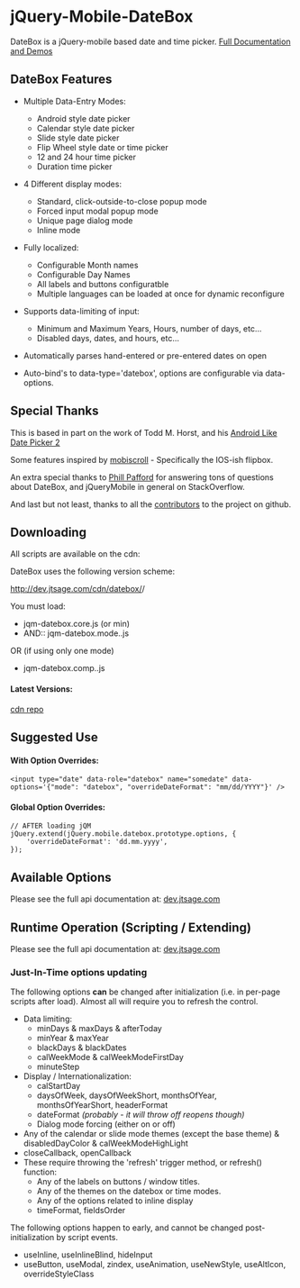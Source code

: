 jQuery-Mobile-DateBox
=====================

DateBox is a jQuery-mobile based date and time picker. [Full Documentation and Demos](http://dev.jtsage.com/jQM-DateBox2/)

DateBox Features
----------------

* Multiple Data-Entry Modes:
  * Android style date picker
  * Calendar style date picker
  * Slide style date picker
  * Flip Wheel style date or time picker
  * 12 and 24 hour time picker
  * Duration time picker

* 4 Different display modes:
  * Standard, click-outside-to-close popup mode
  * Forced input modal popup mode
  * Unique page dialog mode
  * Inline mode

* Fully localized:
  * Configurable Month names
  * Configurable Day Names
  * All labels and buttons configuratble
  * Multiple languages can be loaded at once for dynamic reconfigure

* Supports data-limiting of input:
  * Minimum and Maximum Years, Hours, number of days, etc...
  * Disabled days, dates, and hours, etc...

* Automatically parses hand-entered or pre-entered dates on open

* Auto-bind's to data-type='datebox', options are configurable via data-options.

Special Thanks
--------------

This is based in part on the work of Todd M. Horst, and his [Android Like Date Picker 2](http://toddmhorst.wordpress.com/2010/12/30/android-like-date-picker-with-jquery-mobile-2/)

Some features inspired by [mobiscroll](http://code.google.com/p/mobiscroll/) - Specifically the IOS-ish flipbox.

An extra special thanks to [Phill Pafford](http://stackoverflow.com/users/93966/phill-pafford) for answering tons of questions about DateBox, and jQueryMobile in general on StackOverflow.

And last but not least, thanks to all the [contributors](https://github.com/jtsage/jquery-mobile-datebox/contributors) to the project on github.

Downloading
-----------

All scripts are available on the cdn:

DateBox uses the following version scheme:

http://dev.jtsage.com/cdn/datebox/<jqm VERSION>/

You must load:
* jqm-datebox.core.js (or min)
* AND:: jqm-datebox.mode.<yourmode>.js

OR (if using only one mode)
* jqm-datebox.comp.<yourmode>.js

#### Latest Versions:

[cdn repo](http://dev.jtsage.com/cdn/datebox/latest/)

Suggested Use
-------------

#### With Option Overrides:
	
	<input type="date" data-role="datebox" name="somedate" data-options='{"mode": "datebox", "overrideDateFormat": "mm/dd/YYYY"}' />
		
#### Global Option Overrides:
	
	// AFTER loading jQM
	jQuery.extend(jQuery.mobile.datebox.prototype.options, {
		'overrideDateFormat': 'dd.mm.yyyy',
	});

Available Options
-----------------

Please see the full api documentation at: [dev.jtsage.com](http://dev.jtsage.com/jQM-DateBox2/demos/fullopt.html)

Runtime Operation (Scripting / Extending)
-----------------------------------------

Please see the full api documentation at: [dev.jtsage.com](http://dev.jtsage.com/jQM-DateBox2/demos/fullopt.html)

### Just-In-Time options updating

The following options **can** be changed after initialization (i.e. in per-page scripts after load). Almost all will require you to refresh the control.

* Data limiting:
  * minDays & maxDays & afterToday
  * minYear & maxYear
  * blackDays & blackDates
  * calWeekMode & calWeekModeFirstDay
  * minuteStep
* Display / Internationalization:
  * calStartDay
  * daysOfWeek, daysOfWeekShort, monthsOfYear, monthsOfYearShort, headerFormat
  * dateFormat _(probably - it will throw off reopens though)_
  * Dialog mode forcing (either on or off)
* Any of the calendar or slide mode themes (except the base theme) & disabledDayColor & calWeekModeHighLight
* closeCallback, openCallback
* These require throwing the 'refresh' trigger method, or refresh() function:
  * Any of the labels on buttons / window titles.
  * Any of the themes on the datebox or time modes.
  * Any of the options related to inline display
  * timeFormat, fieldsOrder

The following options happen to early, and cannot be changed post-initialization by script events.

* useInline, useInlineBlind, hideInput
* useButton, useModal, zindex, useAnimation, useNewStyle, useAltIcon, overrideStyleClass


  
